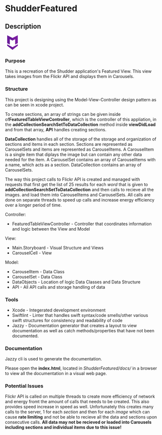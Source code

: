 # ShudderFeatured

## Description

![alt text](https://github.com/adam-p/markdown-here/raw/master/src/common/images/icon48.png "Logo Title Text 1")

### Purpose

This is a recreation of the Shudder application's Featured View.  This view takes images from the Flickr API and displays them in Carousels.

### Structure
This project is designing using the Model-View-Controller design pattern as can be seen in xcode project.

To create sections, an array of strings can be given inside of**FeaturedTableViewController**, which is the controller of this appliation, in the **addCollectionSearchSetToDataCollection** method inside **viewDidLoad** and from that array, **API** handles creating sections.  

**DataCollection** handles all of the storage of the storage and organization of sections and items in each section.  Sections are represented as CarouselSets and items are represented as CarouselItems.  A CarouselItem is a single item that diplays the image but can contain any other data needed for the item.  A CarouselSet contains an array of CarouselItems with a name, which acts as a section. DataCollection contains an array of CarouselSets.

The way this project calls to Flickr API is created and managed with requests that first get the list of 25 results for each *word* that is given to **addCollectionSearchSetToDataCollection** and then calls to recieve all the images. and load them into CarouselItems and CarouselSets.  All calls are done on separate threads to speed up calls and increase energy efficiency over a longer period of time.

Controller:
* FeaturedTableViewController - Controller that coordinates information and logic between the View and Model

View:
* Main.Storyboard - Visual Structure and Views
* CarouselCell - View

Model:
* CarouselItem - Data Class
* CarouselSet - Data Class
* DataObjects - Location of logic Data Classes and Data Structure
* API - All API calls and storage handling of data

### Tools
* Xcode - Integerated development environment
* Swiftlint - Linter that handles swift syntax/code smells/other various swift structures for consistency and readability of code
* Jazzy - Documentation generator that creates a layout to view documentation as well as catch methods/properties that have not been documented.

### Documentation
Jazzy cli is used to generate the documentation.

Please open the **index.html**, located in *ShudderFeatured/docs/* in a browser to view all the documentation in a visual web page.

### Potential Issues
Flickr API is called on multiple threads to create more efficiency of network and energy fromt the amount of calls that needs to be created.  This also provides speed increase in speed as well.  Unfortunately this creates many calls to the server, 1 for each *section* and then for each *image* which can cause **rate limiting** and not be able to recieve all the data and sections upon consecutive calls.  **All data may not be recieved or loaded into Carousels including sections and individual items due to this issue!**

